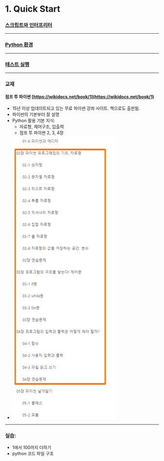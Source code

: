 # 1. Quick Start


### [스크립트와 인터프리터](./pylearn_01.pdf)

---------------------
### [Python 환경](./101.md)

---------------------

### [테스트 실행](./102.md)

---------------------
### 교재

#### 점프 투 파이썬 [https://wikidocs.net/book/1](https://wikidocs.net/book/1)

* 15년 이상 업데이트되고 있는 무료 파이썬 강좌 사이트. 책으로도 출판됨.
* 파이썬의 기본부터 잘 설명
* Python 활용 기본 지식: 
  * 자료형, 제어구조, 입출력
  * 점프 투 파이썬 2, 3, 4장
* ![python base chapters](./files/base_chapters.png)

---------------------
### 실습:
* 1에서 100까지 더하기
* python 코드 파일 구조